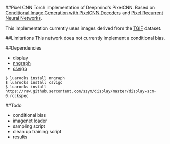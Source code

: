 ##Pixel CNN
Torch implementation of Deepmind's PixelCNN. Based on [Conditional Image Generation with PixelCNN Decoders](https://arxiv.org/abs/1606.05328) and [Pixel Recurrent Neural Networks](https://arxiv.org/abs/1601.06759).

This implementation currently uses images derived from the [TGIF](https://arxiv.org/abs/1604.02748) dataset.

##Limitations
This network does not currently implement a conditional bias.

##Dependencies
- [display](https://github.com/szym/display)
- [nngraph](https://github.com/torch/nngraph)
- [csvigo](https://github.com/clementfarabet/lua---csv)

```
$ luarocks install nngraph
$ luarocks install csvigo
$ luarocks install https://raw.githubusercontent.com/szym/display/master/display-scm-0.rockspec
```

##Todo
- conditional bias
- imagenet loader
- sampling script
- clean up training script 
- results

